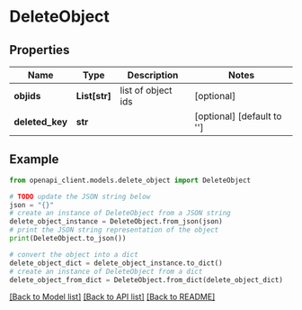 # DeleteObject


## Properties

Name | Type | Description | Notes
------------ | ------------- | ------------- | -------------
**objids** | **List[str]** | list of object ids | [optional] 
**deleted_key** | **str** |  | [optional] [default to '']

## Example

```python
from openapi_client.models.delete_object import DeleteObject

# TODO update the JSON string below
json = "{}"
# create an instance of DeleteObject from a JSON string
delete_object_instance = DeleteObject.from_json(json)
# print the JSON string representation of the object
print(DeleteObject.to_json())

# convert the object into a dict
delete_object_dict = delete_object_instance.to_dict()
# create an instance of DeleteObject from a dict
delete_object_from_dict = DeleteObject.from_dict(delete_object_dict)
```
[[Back to Model list]](../README.md#documentation-for-models) [[Back to API list]](../README.md#documentation-for-api-endpoints) [[Back to README]](../README.md)


